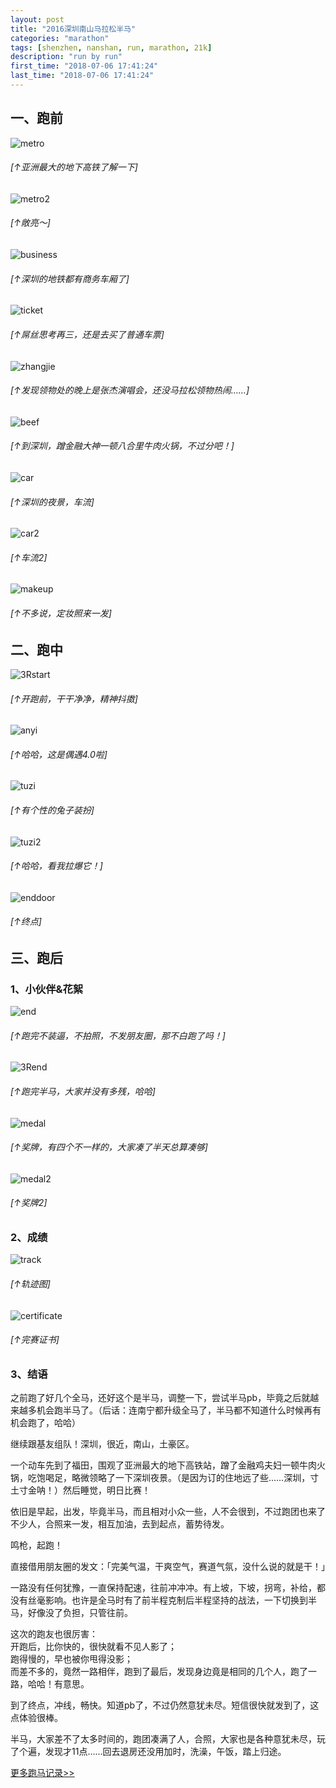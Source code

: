 ```yaml
---
layout: post
title: "2016深圳南山马拉松半马"
categories: "marathon"
tags: [shenzhen, nanshan, run, marathon, 21k]
description: "run by run"
first_time: "2018-07-06 17:41:24"
last_time: "2018-07-06 17:41:24"
---
```


## 一、跑前

![metro][]

###### [↑亚洲最大的地下高铁了解一下]

![metro2][]

###### [↑敞亮～]

![business][]

###### [↑深圳的地铁都有商务车厢了]

![ticket][]

###### [↑屌丝思考再三，还是去买了普通车票]

![zhangjie][]

###### [↑发现领物处的晚上是张杰演唱会，还没马拉松领物热闹……]

![beef][]

###### [↑到深圳，蹭金融大神一顿八合里牛肉火锅，不过分吧！]

![car][]

###### [↑深圳的夜景，车流]

![car2][]

###### [↑车流2]

![makeup][]

###### [↑不多说，定妆照来一发]

## 二、跑中

![3Rstart][]

###### [↑开跑前，干干净净，精神抖擞]

![anyi][]

###### [↑哈哈，这是偶遇4.0啦]

![tuzi][]

###### [↑有个性的兔子装扮]

![tuzi2][]

###### [↑哈哈，看我拉爆它！]

![enddoor][]

###### [↑终点]

## 三、跑后

### 1、小伙伴&花絮

![end][]

###### [↑跑完不装逼，不拍照，不发朋友圈，那不白跑了吗！]

![3Rend][]

###### [↑跑完半马，大家并没有多残，哈哈]

![medal][]

###### [↑奖牌，有四个不一样的，大家凑了半天总算凑够]

![medal2][]

###### [↑奖牌2]

### 2、成绩

![track][]

###### [↑轨迹图]

![certificate][]

###### [↑完赛证书]

### 3、结语    

之前跑了好几个全马，还好这个是半马，调整一下，尝试半马pb，毕竟之后就越来越多机会跑半马了。（后话：连南宁都升级全马了，半马都不知道什么时候再有机会跑了，哈哈）

继续跟基友组队！深圳，很近，南山，土豪区。

一个动车先到了福田，围观了亚洲最大的地下高铁站，蹭了金融鸡夫妇一顿牛肉火锅，吃饱喝足，略微领略了一下深圳夜景。（是因为订的住地远了些……深圳，寸土寸金呐！）然后睡觉，明日比赛！

依旧是早起，出发，毕竟半马，而且相对小众一些，人不会很到，不过跑团也来了不少人，合照来一发，相互加油，去到起点，蓄势待发。

鸣枪，起跑！

直接借用朋友圈的发文：「完美气温，干爽空气，赛道气氛，没什么说的就是干！」

一路没有任何犹豫，一直保持配速，往前冲冲冲。有上坡，下坡，拐弯，补给，都没有丝毫影响。也许是全马时有了前半程克制后半程坚持的战法，一下切换到半马，好像没了负担，只管往前。

这次的跑友也很厉害：  
开跑后，比你快的，很快就看不见人影了；  
跑得慢的，早也被你甩得没影；  
而差不多的，竟然一路相伴，跑到了最后，发现身边竟是相同的几个人，跑了一路，哈哈！有意思。

到了终点，冲线，畅快。知道pb了，不过仍然意犹未尽。短信很快就发到了，这点体验很棒。

半马，大家差不了太多时间的，跑团凑满了人，合照，大家也是各种意犹未尽，玩了个遍，发现才11点……回去退房还没用加时，洗澡，午饭，踏上归途。


[<u>更多跑马记录>></u>](/runningabout/marathon-records.html)

[3Rstart]:{{site.img_url}}/{{page.url|remove:".html"}}/3Rstart.jpg
[3Rend]:{{site.img_url}}/{{page.url|remove:".html"}}/3Rend.jpg
[anyi]:{{site.img_url}}/{{page.url|remove:".html"}}/anyi.jpg
[beef]:{{site.img_url}}/{{page.url|remove:".html"}}/beef.jpg
[business]:{{site.img_url}}/{{page.url|remove:".html"}}/business.jpg
[car]:{{site.img_url}}/{{page.url|remove:".html"}}/car.jpg
[car2]:{{site.img_url}}/{{page.url|remove:".html"}}/car2.jpg
[certificate]:{{site.img_url}}/{{page.url|remove:".html"}}/certificate.jpg
[end]:{{site.img_url}}/{{page.url|remove:".html"}}/end.jpg
[enddoor]:{{site.img_url}}/{{page.url|remove:".html"}}/enddoor.jpg
[makeup]:{{site.img_url}}/{{page.url|remove:".html"}}/makeup.jpg
[medal]:{{site.img_url}}/{{page.url|remove:".html"}}/medal.jpg
[medal2]:{{site.img_url}}/{{page.url|remove:".html"}}/medal2.jpg
[metro]:{{site.img_url}}/{{page.url|remove:".html"}}/metro.jpg
[ticket]:{{site.img_url}}/{{page.url|remove:".html"}}/ticket.jpg
[track]:{{site.img_url}}/{{page.url|remove:".html"}}/track.jpg
[zhangjie]:{{site.img_url}}/{{page.url|remove:".html"}}/zhangjie.jpg
[metro2]:{{site.img_url}}/{{page.url|remove:".html"}}/metro2.jpg
[tuzi]:{{site.img_url}}/{{page.url|remove:".html"}}/tuzi.jpg
[tuzi2]:{{site.img_url}}/{{page.url|remove:".html"}}/tuzi2.jpg
